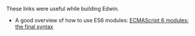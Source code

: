 These links were useful while building Edwin.

* A good overview of how to use ES6 modules: [ECMAScript 6 modules: the final syntax](http://www.2ality.com/2014/09/es6-modules-final.html)
